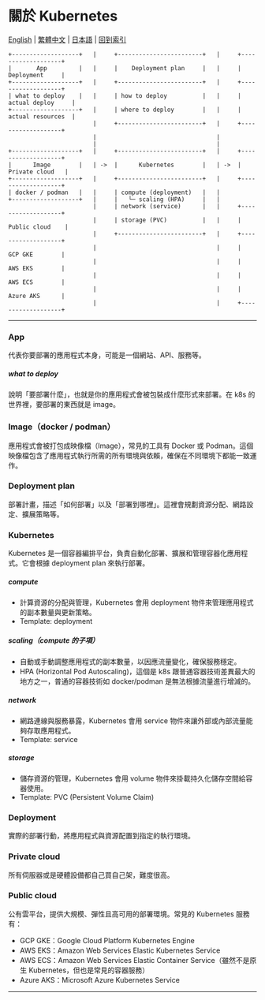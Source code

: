 # 關於 Kubernetes

[English](../en/01_about_kubernetes.md) | [繁體中文](../zh-tw/01_about_kubernetes.md) | [日本語](../ja/01_about_kubernetes.md) | [回到索引](../README.md)

```
+-------------------+   |     +------------------------+   |     +-------------------+
|       App         |   |     |    Deployment plan     |   |     |    Deployment     |
+-------------------+   |     +------------------------+   |     +-------------------+
| what to deploy    |   |     | how to deploy          |   |     | actual deploy     |
+-------------------+   |     | where to deploy        |   |     | actual resources  |
                        |     +------------------------+   |     +-------------------+
                        |                                  |                          
                        |                                  |                          
+-------------------+   |     +------------------------+   |     +-------------------+
|      Image        |   | ->  |      Kubernetes        |   | ->  |   Private cloud   |
+-------------------+   |     +------------------------+   |     +-------------------+
| docker / podman   |   |     | compute (deployment)   |   |                           
+-------------------+   |     |   └─ scaling (HPA)     |   |                                                   
                        |     | network (service)      |   |     +-------------------+
                        |     | storage (PVC)          |   |     |   Public cloud    |
                        |     +------------------------+   |     +-------------------+
                        |                                  |     |    GCP GKE        |
                        |                                  |     |    AWS EKS        |
                        |                                  |     |    AWS ECS        |
                        |                                  |     |    Azure AKS      |
                        |                                  |     +-------------------+
```

---

### App
代表你要部署的應用程式本身，可能是一個網站、API、服務等。

##### what to deploy
說明「要部署什麼」，也就是你的應用程式會被包裝成什麼形式來部署。在 k8s 的世界裡，要部署的東西就是 image。

### Image（docker / podman）
應用程式會被打包成映像檔（Image），常見的工具有 Docker 或 Podman。這個映像檔包含了應用程式執行所需的所有環境與依賴，確保在不同環境下都能一致運作。

### Deployment plan
部署計畫，描述「如何部署」以及「部署到哪裡」。這裡會規劃資源分配、網路設定、擴展策略等。

### Kubernetes
Kubernetes 是一個容器編排平台，負責自動化部署、擴展和管理容器化應用程式。它會根據 deployment plan 來執行部署。

##### compute
- 計算資源的分配與管理，Kubernetes 會用 deployment 物件來管理應用程式的副本數量與更新策略。
- Template: deployment

##### scaling（compute 的子項）
- 自動或手動調整應用程式的副本數量，以因應流量變化，確保服務穩定。
- HPA (Horizontal Pod Autoscaling)，這個是 k8s 跟普通容器技術差異最大的地方之一，普通的容器技術如 docker/podman 是無法根據流量進行增減的。

##### network
- 網路連線與服務暴露，Kubernetes 會用 service 物件來讓外部或內部流量能夠存取應用程式。
- Template: service

##### storage
- 儲存資源的管理，Kubernetes 會用 volume 物件來掛載持久化儲存空間給容器使用。
- Template: PVC (Persistent Volume Claim)

### Deployment
實際的部署行動，將應用程式與資源配置到指定的執行環境。

### Private cloud
所有伺服器或是硬體設備都自己買自己架，難度很高。

### Public cloud
公有雲平台，提供大規模、彈性且高可用的部署環境。常見的 Kubernetes 服務有：
- GCP GKE：Google Cloud Platform Kubernetes Engine
- AWS EKS：Amazon Web Services Elastic Kubernetes Service
- AWS ECS：Amazon Web Services Elastic Container Service（雖然不是原生 Kubernetes，但也是常見的容器服務）
- Azure AKS：Microsoft Azure Kubernetes Service

---
